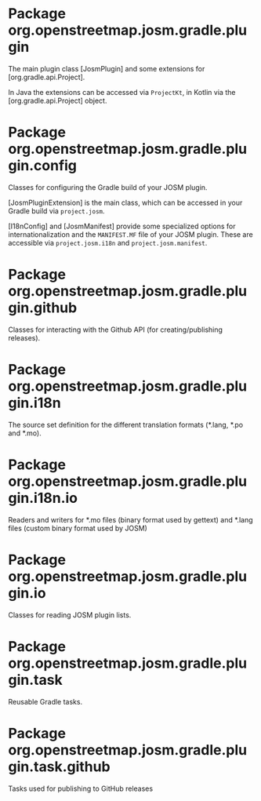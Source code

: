 # Package org.openstreetmap.josm.gradle.plugin

The main plugin class [JosmPlugin] and some extensions for [org.gradle.api.Project].

In Java the extensions can be accessed via `ProjectKt`, in Kotlin via the [org.gradle.api.Project] object.

# Package org.openstreetmap.josm.gradle.plugin.config

Classes for configuring the Gradle build of your JOSM plugin.

[JosmPluginExtension] is the main class, which can be accessed in your Gradle build via `project.josm`.

[I18nConfig] and [JosmManifest] provide some specialized options for internationalization and the `MANIFEST.MF` file of your JOSM plugin. These are accessible via `project.josm.i18n` and `project.josm.manifest`.

# Package org.openstreetmap.josm.gradle.plugin.github

Classes for interacting with the Github API (for creating/publishing releases).

# Package org.openstreetmap.josm.gradle.plugin.i18n

The source set definition for the different translation formats (*.lang, *.po and *.mo).

# Package org.openstreetmap.josm.gradle.plugin.i18n.io

Readers and writers for *.mo files (binary format used by gettext) and *.lang files (custom binary format used by JOSM)

# Package org.openstreetmap.josm.gradle.plugin.io

Classes for reading JOSM plugin lists.

# Package org.openstreetmap.josm.gradle.plugin.task

Reusable Gradle tasks.

# Package org.openstreetmap.josm.gradle.plugin.task.github

Tasks used for publishing to GitHub releases
